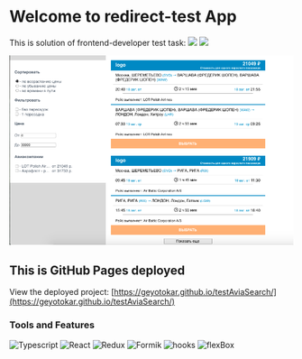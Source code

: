 # Welcome to redirect-test App
This is solution of frontend-developer test task: ![](https://img.shields.io/badge/-sorting-00A98F?style=for-the-badge) ![](https://img.shields.io/badge/-filter-00A98F?style=for-the-badge) 

![Header](https://github.com/geyotokar/testAviaSearch/blob/main/src/components/assets/images/AviaSearch.png)

## This is GitHub Pages deployed

View the deployed project: [https://geyotokar.github.io/testAviaSearch/](https://geyotokar.github.io/testAviaSearch/)

### Tools and Features

![Typescript](https://img.shields.io/badge/-Typescript-0E34A0?style=for-the-badge&logo=typescript)
![React](https://img.shields.io/badge/-React-FF4747?style=for-the-badge&logo=react)
![Redux](https://img.shields.io/badge/-Redux-DA2864?style=for-the-badge&logo=redux)
![Formik](https://img.shields.io/badge/-Formik-656D78?style=for-the-badge)
![hooks](https://img.shields.io/badge/-hooks-C0EB6A?style=for-the-badge)
![flexBox](https://img.shields.io/badge/-flexBox-7A1FA2?style=for-the-badge)
